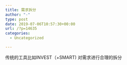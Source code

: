 ```yaml
---
title: 需求拆分
author: "-"
type: post
date: 2019-07-06T10:57:30+00:00
url: /?p=14635
categories:
  - Uncategorized

---
```

传统的工具比如INVEST（+SMART) 对需求进行合理的拆分